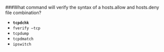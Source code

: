 ###What command will verify the syntax of a hosts.allow and hosts.deny file combination?
* **``tcpdchk``** 
* ``fverify –tcp`` 
* ``tcpdump`` 
* ``tcpdmatch`` 
* ``ipswitch`` 
